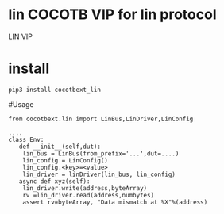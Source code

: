 # lin COCOTB VIP for lin protocol
LIN VIP

# install
`pip3 install cocotbext_lin`

#Usage

```
from cocotbext.lin import LinBus,LinDriver,LinConfig

....
class Env:
   def __init__(self,dut):
	lin_bus = LinBus(from_prefix='...',dut=....)
	lin_config = LinConfig()
	lin_config.<key>=<value>
	lin_driver = linDriver(lin_bus, lin_config)
   async def xyz(self):
 	lin_driver.write(address,byteArray)
 	rv =lin_driver.read(address,numbytes)
	assert rv=byteArray, "Data mismatch at %X"%(address)

